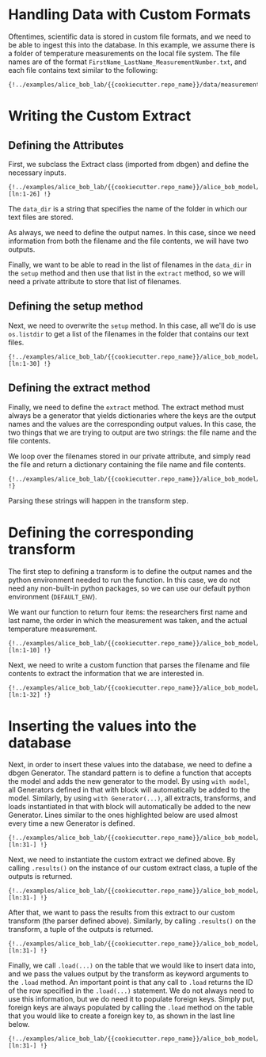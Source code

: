 <!--
   Copyright 2021 Modelyst LLC

   Licensed under the Apache License, Version 2.0 (the "License");
   you may not use this file except in compliance with the License.
   You may obtain a copy of the License at

       http://www.apache.org/licenses/LICENSE-2.0

   Unless required by applicable law or agreed to in writing, software
   distributed under the License is distributed on an "AS IS" BASIS,
   WITHOUT WARRANTIES OR CONDITIONS OF ANY KIND, either express or implied.
   See the License for the specific language governing permissions and
   limitations under the License.
 -->

# Handling Data with Custom Formats

Oftentimes, scientific data is stored in custom file formats, and we need to be able to ingest this into the database. In this example, we assume there is a folder of temperature measurements on the local file system. The file names are of the format `FirstName_LastName_MeasurementNumber.txt`, and each file contains text similar to the following:

```
{!../examples/alice_bob_lab/{{cookiecutter.repo_name}}/data/measurements/Alice_Smith_0.txt!}
```

# Writing the Custom Extract

## Defining the Attributes

First, we subclass the Extract class (imported from dbgen) and define the necessary inputs.

```python3
{!../examples/alice_bob_lab/{{cookiecutter.repo_name}}/alice_bob_model/extracts/measurement_extract.py [ln:1-26] !}
```

The `data_dir` is a string that specifies the name of the folder in which our text files are stored.

As always, we need to define the output names. In this case, since we need information from both the filename and the file contents, we will have two outputs.

Finally, we want to be able to read in the list of filenames in the `data_dir` in the `setup` method and then use that list in the `extract` method, so we will need a private attribute to store that list of filenames.

## Defining the setup method

Next, we need to overwrite the `setup` method. In this case, all we'll do is use `os.listdir` to get a list of the filenames in the folder that contains our text files.

```python3
{!../examples/alice_bob_lab/{{cookiecutter.repo_name}}/alice_bob_model/extracts/measurement_extract.py [ln:1-30] !}
```

## Defining the extract method

Finally, we need to define the `extract` method. The extract method must always be a generator that yields dictionaries where the keys are the output names and the values are the corresponding output values. In this case, the two things that we are trying to output are two strings: the file name and the file contents.

We loop over the filenames stored in our private attribute, and simply read the file and return a dictionary containing the file name and file contents.

```python3
{!../examples/alice_bob_lab/{{cookiecutter.repo_name}}/alice_bob_model/extracts/measurement_extract.py !}
```

Parsing these strings will happen in the transform step.


# Defining the corresponding transform

The first step to defining a transform is to define the output names and the python environment needed to run the function. In this case, we do not need any non-built-in python packages, so we can use our default python environment (`DEFAULT_ENV`).

We want our function to return four items: the researchers first name and last name, the order in which the measurement was taken, and the actual temperature measurement.

```python3
{!../examples/alice_bob_lab/{{cookiecutter.repo_name}}/alice_bob_model/generators/parse_measurements.py [ln:1-10] !}
```

Next, we need to write a custom function that parses the filename and file contents to extract the information that we are interested in.


```python3
{!../examples/alice_bob_lab/{{cookiecutter.repo_name}}/alice_bob_model/generators/parse_measurements.py [ln:1-32] !}
```

# Inserting the values into the database

Next, in order to insert these values into the database, we need to define a dbgen Generator. The standard pattern is to define a function that accepts the model and adds the new generator to the model. By using `with model`, all Generators defined in that with block will automatically be added to the model. Similarly, by using `with Generator(...)`, all extracts, transforms, and loads instantiated in that with block will automatically be added to the new Generator. Lines similar to the ones highlighted below are used almost every time a new Generator is defined.

```python3  hl_lines="2-3"
{!../examples/alice_bob_lab/{{cookiecutter.repo_name}}/alice_bob_model/generators/parse_measurements.py [ln:31-] !}
```

Next, we need to instantiate the custom extract we defined above. By calling `.results()` on the instance of our custom extract class, a tuple of the outputs is returned.

```python3 hl_lines="4"
{!../examples/alice_bob_lab/{{cookiecutter.repo_name}}/alice_bob_model/generators/parse_measurements.py [ln:31-] !}
```

After that, we want to pass the results from this extract to our custom transform (the parser defined above). Similarly, by calling `.results()` on the transform, a tuple of the outputs is returned.

```python3 hl_lines="5"
{!../examples/alice_bob_lab/{{cookiecutter.repo_name}}/alice_bob_model/generators/parse_measurements.py [ln:31-] !}
```

Finally, we call `.load(...)` on the table that we would like to insert data into, and we pass the values output by the transform as keyword arguments to the `.load` method. An important point is that any call to `.load` returns the ID of the row specified in the `.load(...)` statement. We do not always need to use this information, but we do need it to populate foreign keys. Simply put, foreign keys are always populated by calling the `.load` method on the table that you would like to create a foreign key to, as shown in the last line below.

```python3 hl_lines="6-11"
{!../examples/alice_bob_lab/{{cookiecutter.repo_name}}/alice_bob_model/generators/parse_measurements.py [ln:31-] !}
```

